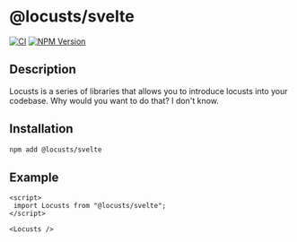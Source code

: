 # @locusts/svelte

[![CI](https://github.com/locusts-r-us/locusts/actions/workflows/node.yml/badge.svg)](https://github.com/locusts-r-us/locusts/actions/workflows/node.yml)
[![NPM Version](https://img.shields.io/npm/v/locusts?logo=svelte&label=NPM%20Package)](https://www.npmjs.com/package/locusts)

## Description

Locusts is a series of libraries that allows you to introduce locusts into your codebase.
Why would you want to do that? I don't know.

## Installation

```sh
npm add @locusts/svelte
```

## Example

```svelte
<script>
 import Locusts from "@locusts/svelte";
</script>

<Locusts />
```